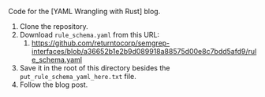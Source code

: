 Code for the [YAML Wrangling with Rust] blog.

1. Clone the repository.
2. Download `rule_schema.yaml` from this URL:
    1. https://github.com/returntocorp/semgrep-interfaces/blob/a36652b1e2b9d089918a88575d00e8c7bdd5afd9/rule_schema.yaml
3. Save it in the root of this directory besides the `put_rule_schema_yaml_here.txt` file.
4. Follow the blog post.